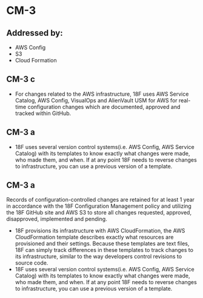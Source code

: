 # CM-3
## Addressed by:
 - AWS Config
 - S3
 - Cloud Formation


## CM-3 c
- For changes related to the AWS infrastructure, 18F uses AWS Service Catalog, AWS Config, VisualOps and AlienVault USM for AWS for real-time configuration changes which are documented, approved and tracked within GitHub.


## CM-3 a
- 18F uses several version control systems(i.e. AWS Config, AWS Service Catalog) with its templates to know exactly what changes were made, who made them, and when. If at any point 18F needs to reverse changes to infrastructure, you can use a previous version of a template.





## CM-3 a
Records of configuration-controlled changes are retained for at least 1 year in accordance with the 18F Configuration Management policy and utilizing the 18F GitHub site and AWS S3 to store all changes requested, approved, disapproved, implemented and pending.




- 18F provisions its infrastructure with AWS CloudFormation, the AWS CloudFormation template describes exactly what resources are provisioned and their settings. Because these templates are text files, 18F can simply track differences in these templates to track changes to its infrastructure, similar to the way developers control revisions to source code.
- 18F uses several version control systems(i.e. AWS Config, AWS Service Catalog) with its templates to know exactly what changes were made, who made them, and when. If at any point 18F needs to reverse changes to infrastructure, you can use a previous version of a template.




